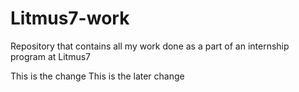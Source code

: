 # Litmus7-work
Repository that contains all my work done as a part of an internship program at Litmus7

This is the change
This is the later change
